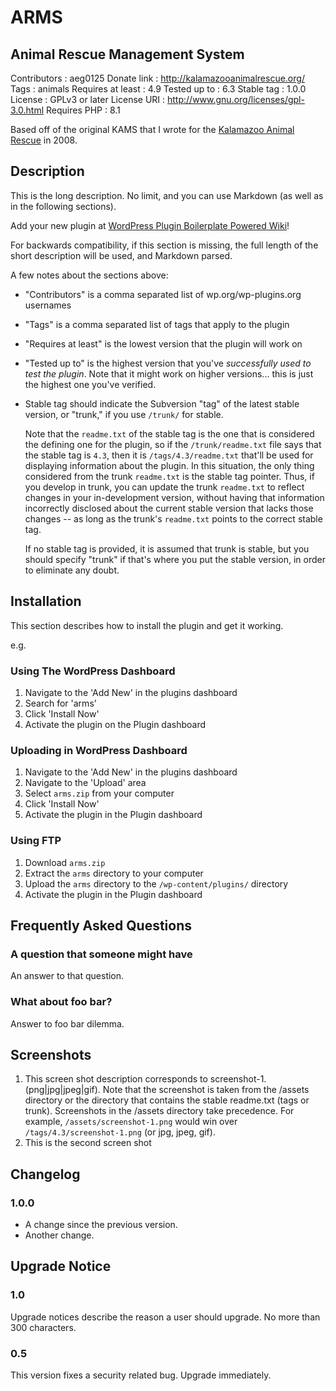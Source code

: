 # ARMS
## Animal Rescue Management System

Contributors
: aeg0125
Donate link
: http://kalamazooanimalrescue.org/
Tags
: animals
Requires at least
: 4.9
Tested up to
: 6.3
Stable tag
: 1.0.0
License
: GPLv3 or later
License URI
: http://www.gnu.org/licenses/gpl-3.0.html
Requires PHP
: 8.1

Based off of the original KAMS that I wrote for the [Kalamazoo Animal Rescue](http://www.kalamazooanimalrescue.org) in 2008. 


## Description

This is the long description.  No limit, and you can use Markdown (as well as in the following sections).

Add your new plugin at
[WordPress Plugin Boilerplate Powered
Wiki](https://github.com/WPBP/WordPress-Plugin-Boilerplate-Powered/wiki/Plugin-made-with-this-Boilerplate)!

For backwards compatibility, if this section is missing, the full length of the short description will be used, and
Markdown parsed.

A few notes about the sections above:

*   "Contributors" is a comma separated list of wp.org/wp-plugins.org usernames
*   "Tags" is a comma separated list of tags that apply to the plugin
*   "Requires at least" is the lowest version that the plugin will work on
*   "Tested up to" is the highest version that you've *successfully used to test the plugin*. Note that it might work on
higher versions... this is just the highest one you've verified.
*   Stable tag should indicate the Subversion "tag" of the latest stable version, or "trunk," if you use `/trunk/` for
stable.

    Note that the `readme.txt` of the stable tag is the one that is considered the defining one for the plugin, so
if the `/trunk/readme.txt` file says that the stable tag is `4.3`, then it is `/tags/4.3/readme.txt` that'll be used
for displaying information about the plugin.  In this situation, the only thing considered from the trunk `readme.txt`
is the stable tag pointer.  Thus, if you develop in trunk, you can update the trunk `readme.txt` to reflect changes in
your in-development version, without having that information incorrectly disclosed about the current stable version
that lacks those changes -- as long as the trunk's `readme.txt` points to the correct stable tag.

    If no stable tag is provided, it is assumed that trunk is stable, but you should specify "trunk" if that's where
you put the stable version, in order to eliminate any doubt.

## Installation

This section describes how to install the plugin and get it working.

e.g.

### Using The WordPress Dashboard

1. Navigate to the 'Add New' in the plugins dashboard
2. Search for 'arms'
3. Click 'Install Now'
4. Activate the plugin on the Plugin dashboard

### Uploading in WordPress Dashboard

1. Navigate to the 'Add New' in the plugins dashboard
2. Navigate to the 'Upload' area
3. Select `arms.zip` from your computer
4. Click 'Install Now'
5. Activate the plugin in the Plugin dashboard

### Using FTP

1. Download `arms.zip`
2. Extract the `arms` directory to your computer
3. Upload the `arms` directory to the `/wp-content/plugins/` directory
4. Activate the plugin in the Plugin dashboard

## Frequently Asked Questions

### A question that someone might have

An answer to that question.

### What about foo bar?

Answer to foo bar dilemma.

## Screenshots

1. This screen shot description corresponds to screenshot-1.(png|jpg|jpeg|gif). Note that the screenshot is taken from
the /assets directory or the directory that contains the stable readme.txt (tags or trunk). Screenshots in the /assets
directory take precedence. For example, `/assets/screenshot-1.png` would win over `/tags/4.3/screenshot-1.png`
(or jpg, jpeg, gif).
2. This is the second screen shot

## Changelog

### 1.0.0
* A change since the previous version.
* Another change.

## Upgrade Notice

### 1.0
Upgrade notices describe the reason a user should upgrade.  No more than 300 characters.

### 0.5
This version fixes a security related bug.  Upgrade immediately.
